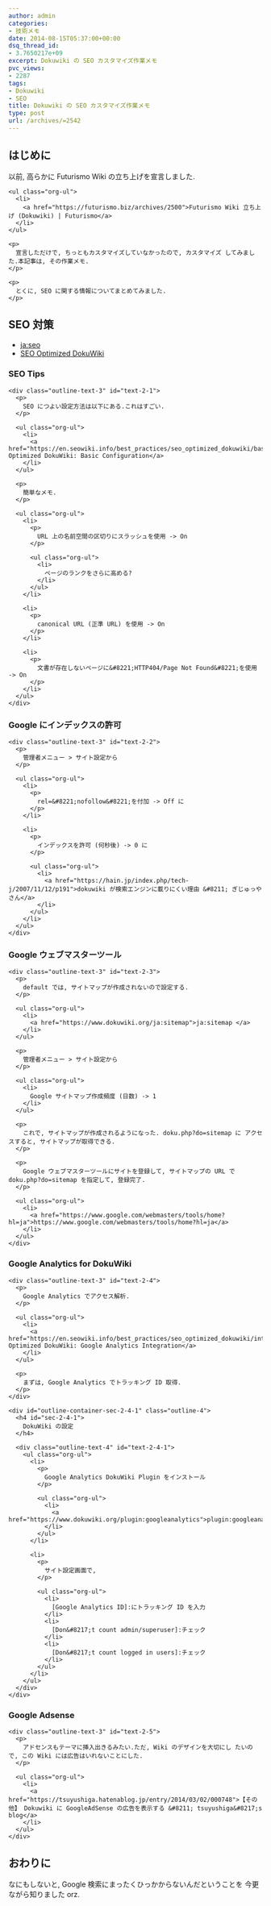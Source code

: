 ```yaml
---
author: admin
categories:
- 技術メモ
date: 2014-08-15T05:37:00+00:00
dsq_thread_id:
- 3.7650217e+09
excerpt: Dokuwiki の SEO カスタマイズ作業メモ
pvc_views:
- 2287
tags:
- Dokuwiki
- SEO
title: Dokuwiki の SEO カスタマイズ作業メモ
type: post
url: /archives/=2542
---
```


<div id="outline-container-sec-1" class="outline-2">
  <h2 id="sec-1">
    はじめに
  </h2>
  
  <div class="outline-text-2" id="text-1">
    <p>
      以前, 高らかに Futurismo Wiki の立ち上げを宣言しました.
    </p>
    
    <ul class="org-ul">
      <li>
        <a href="https://futurismo.biz/archives/2500">Futurismo Wiki 立ち上げ (Dokuwiki) | Futurismo</a>
      </li>
    </ul>
    
    <p>
      宣言しただけで, ちっともカスタマイズしていなかったので, カスタマイズ してみました.本記事は, その作業メモ.
    </p>
    
    <p>
      とくに, SEO に関する情報についてまとめてみました.
    </p>
  </div>
</div>

<div id="outline-container-sec-2" class="outline-2">
  <h2 id="sec-2">
    SEO 対策
  </h2>
  
  <div class="outline-text-2" id="text-2">
    <ul class="org-ul">
      <li>
        <a href="https://www.dokuwiki.org/ja:seo">ja:seo</a>
      </li>
      <li>
        <a href="https://en.seowiki.info/best_practices/seo_optimized_dokuwiki">SEO Optimized DokuWiki</a>
      </li>
    </ul>
  </div>
  
  <div id="outline-container-sec-2-1" class="outline-3">
    <h3 id="sec-2-1">
      SEO Tips
    </h3>
    
    <div class="outline-text-3" id="text-2-1">
      <p>
        SEO につよい設定方法は以下にある.これはすごい.
      </p>
      
      <ul class="org-ul">
        <li>
          <a href="https://en.seowiki.info/best_practices/seo_optimized_dokuwiki/basic_configuration">SEO Optimized DokuWiki: Basic Configuration</a>
        </li>
      </ul>
      
      <p>
        簡単なメモ.
      </p>
      
      <ul class="org-ul">
        <li>
          <p>
            URL 上の名前空間の区切りにスラッシュを使用 -> On
          </p>
          
          <ul class="org-ul">
            <li>
              ページのランクをさらに高める?
            </li>
          </ul>
        </li>
        
        <li>
          <p>
            canonical URL (正準 URL) を使用 -> On
          </p>
        </li>
        
        <li>
          <p>
            文書が存在しないページに&#8221;HTTP404/Page Not Found&#8221;を使用 -> On
          </p>
        </li>
      </ul>
    </div>
  </div>
  
  <div id="outline-container-sec-2-2" class="outline-3">
    <h3 id="sec-2-2">
      Google にインデックスの許可
    </h3>
    
    <div class="outline-text-3" id="text-2-2">
      <p>
        管理者メニュー > サイト設定から
      </p>
      
      <ul class="org-ul">
        <li>
          <p>
            rel=&#8221;nofollow&#8221;を付加 -> Off に
          </p>
        </li>
        
        <li>
          <p>
            インデックスを許可 (何秒後) -> 0 に
          </p>
          
          <ul class="org-ul">
            <li>
              <a href="https://hain.jp/index.php/tech-j/2007/11/12/p191">dokuwiki が検索エンジンに載りにくい理由 &#8211; ぎじゅっやさん</a>
            </li>
          </ul>
        </li>
      </ul>
    </div>
  </div>
  
  <div id="outline-container-sec-2-3" class="outline-3">
    <h3 id="sec-2-3">
      Google ウェブマスターツール
    </h3>
    
    <div class="outline-text-3" id="text-2-3">
      <p>
        default では, サイトマップが作成されないので設定する.
      </p>
      
      <ul class="org-ul">
        <li>
          <a href="https://www.dokuwiki.org/ja:sitemap">ja:sitemap </a>
        </li>
      </ul>
      
      <p>
        管理者メニュー > サイト設定から
      </p>
      
      <ul class="org-ul">
        <li>
          Google サイトマップ作成頻度 (日数) -> 1
        </li>
      </ul>
      
      <p>
        これで, サイトマップが作成されるようになった. doku.php?do=sitemap に アクセスすると, サイトマップが取得できる.
      </p>
      
      <p>
        Google ウェブマスターツールにサイトを登録して, サイトマップの URL で doku.php?do=sitemap を指定して, 登録完了.
      </p>
      
      <ul class="org-ul">
        <li>
          <a href="https://www.google.com/webmasters/tools/home?hl=ja">https://www.google.com/webmasters/tools/home?hl=ja</a>
        </li>
      </ul>
    </div>
  </div>
  
  <div id="outline-container-sec-2-4" class="outline-3">
    <h3 id="sec-2-4">
      Google Analytics for DokuWiki
    </h3>
    
    <div class="outline-text-3" id="text-2-4">
      <p>
        Google Analytics でアクセス解析.
      </p>
      
      <ul class="org-ul">
        <li>
          <a href="https://en.seowiki.info/best_practices/seo_optimized_dokuwiki/integration/google_analytics">SEO Optimized DokuWiki: Google Analytics Integration</a>
        </li>
      </ul>
      
      <p>
        まずは, Google Analytics でトラッキング ID 取得.
      </p>
    </div>
    
    <div id="outline-container-sec-2-4-1" class="outline-4">
      <h4 id="sec-2-4-1">
        DokuWiki の設定
      </h4>
      
      <div class="outline-text-4" id="text-2-4-1">
        <ul class="org-ul">
          <li>
            <p>
              Google Analytics DokuWiki Plugin をインストール
            </p>
            
            <ul class="org-ul">
              <li>
                <a href="https://www.dokuwiki.org/plugin:googleanalytics">plugin:googleanalytics</a>
              </li>
            </ul>
          </li>
          
          <li>
            <p>
              サイト設定画面で,
            </p>
            
            <ul class="org-ul">
              <li>
                [Google Analytics ID]:にトラッキング ID を入力
              </li>
              <li>
                [Don&#8217;t count admin/superuser]:チェック
              </li>
              <li>
                [Don&#8217;t count logged in users]:チェック
              </li>
            </ul>
          </li>
        </ul>
      </div>
    </div>
  </div>
  
  <div id="outline-container-sec-2-5" class="outline-3">
    <h3 id="sec-2-5">
      Google Adsense
    </h3>
    
    <div class="outline-text-3" id="text-2-5">
      <p>
        アドセンスもテーマに挿入出きるみたい.ただ, Wiki のデザインを大切にし たいので, この Wiki には広告はいれないことにした.
      </p>
      
      <ul class="org-ul">
        <li>
          <a href="https://tsuyushiga.hatenablog.jp/entry/2014/03/02/000748">【その他】 Dokuwiki に GoogleAdSense の広告を表示する &#8211; tsuyushiga&#8217;s blog</a>
        </li>
      </ul>
    </div>
  </div>
</div>

<div id="outline-container-sec-3" class="outline-2">
  <h2 id="sec-3">
    おわりに
  </h2>
  
  <div class="outline-text-2" id="text-3">
    <p>
      なにもしないと, Google 検索にまったくひっかからないんだということを 今更ながら知りました orz.
    </p>
  </div>
</div>